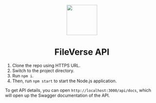 <p align="center"><img src="https://jwt.io/img/pic_logo.svg" width="100"></p> 
  
### <h1 align="center" id="heading">FileVerse API</h1>

1. Clone the repo using HTTPS URL.
2. Switch to the project directory.
3. Run `npm i`.
4. Then, run `npm start` to start the Node.js application.

To get API details, you can open `http://localhost:3000/api/docs`, which will open up the Swagger documentation of the API.




